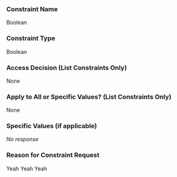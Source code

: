 ### Constraint Name

Boolean

### Constraint Type

Boolean

### Access Decision (List Constraints Only)

None

### Apply to All or Specific Values? (List Constraints Only)

None

### Specific Values (if applicable)

_No response_

### Reason for Constraint Request

Yeah Yeah Yeah
